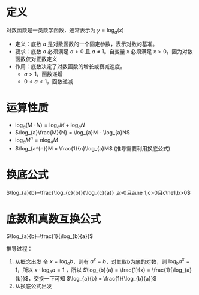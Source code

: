 # 定义

对数函数是一类数学函数，通常表示为 $y = \log_a(x)$

- 定义：底数 $a$ 是对数函数的一个固定参数，表示对数的基准。
- 要求：底数 $a$ 必须满足 $a > 0$ 且 $a \neq 1$。自变量 $x$ 必须满足 $x > 0$，因为对数函数仅对正数定义
- 作用：底数决定了对数函数的增长或衰减速度。
  - $a > 1$，函数递增
  - $0 < a < 1$，函数递减

# 运算性质

- $\log_{a}(M \cdot N) = \log_{a}M + \log_{a}N$
- $\log_{a}\frac{M}{N} = \log_{a}M - \log_{a}N$
- $\log_{a}M^{n} = n\log_{a}M$
- $\log_{a^{n}}M = \frac{1}{n}\log_{a}M$ (推导需要利用换底公式)

# 换底公式

$\log_{a}{b}=\frac{\log_{c}{b}}{\log_{c}{a}}  ,a>0且a\ne 1,c>0且c\ne1,b>0$

# 底数和真数互换公式

$\log_{a}{b}=\frac{1}{\log_{b}{a}}$

推导过程：

1. 从概念出发
令 $x=\log_{a}{b}$，则有 $a^x=b$，对其取b为底的对数，则 $\log_{b}{a^x}=1$，所以 $x \cdot \log_{b}{a} = 1$ ，所以 $\log_{b}{a} = \frac{1}{x} = \frac{1}{\log_{a}{b}}$，交换一下可知 $\log_{a}{b} = \frac{1}{\log_{b}{a}}$
3. 从换底公式出发

